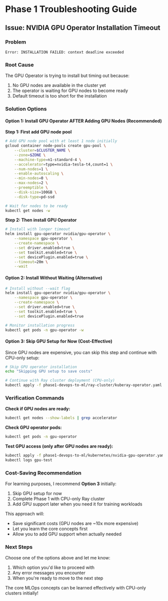 # Phase 1 Troubleshooting Guide

## Issue: NVIDIA GPU Operator Installation Timeout

### Problem
```
Error: INSTALLATION FAILED: context deadline exceeded
```

### Root Cause
The GPU Operator is trying to install but timing out because:
1. No GPU nodes are available in the cluster yet
2. The operator is waiting for GPU nodes to become ready
3. Default timeout is too short for the installation

### Solution Options

#### Option 1: Install GPU Operator AFTER Adding GPU Nodes (Recommended)

**Step 1: First add GPU node pool**
```bash
# Add GPU node pool with at least 1 node initially
gcloud container node-pools create gpu-pool \
    --cluster=$CLUSTER_NAME \
    --zone=$ZONE \
    --machine-type=n1-standard-4 \
    --accelerator=type=nvidia-tesla-t4,count=1 \
    --num-nodes=1 \
    --enable-autoscaling \
    --min-nodes=0 \
    --max-nodes=2 \
    --preemptible \
    --disk-size=100GB \
    --disk-type=pd-ssd

# Wait for nodes to be ready
kubectl get nodes -w
```

**Step 2: Then install GPU Operator**
```bash
# Install with longer timeout
helm install gpu-operator nvidia/gpu-operator \
    --namespace gpu-operator \
    --create-namespace \
    --set driver.enabled=true \
    --set toolkit.enabled=true \
    --set devicePlugin.enabled=true \
    --timeout=20m \
    --wait
```

#### Option 2: Install Without Waiting (Alternative)

```bash
# Install without --wait flag
helm install gpu-operator nvidia/gpu-operator \
    --namespace gpu-operator \
    --create-namespace \
    --set driver.enabled=true \
    --set toolkit.enabled=true \
    --set devicePlugin.enabled=true

# Monitor installation progress
kubectl get pods -n gpu-operator -w
```

#### Option 3: Skip GPU Setup for Now (Cost-Effective)

Since GPU nodes are expensive, you can skip this step and continue with CPU-only setup:

```bash
# Skip GPU operator installation
echo "Skipping GPU setup to save costs"

# Continue with Ray cluster deployment (CPU-only)
kubectl apply -f phase1-devops-to-ml/ray-cluster/kuberay-operator.yaml
```

### Verification Commands

**Check if GPU nodes are ready:**
```bash
kubectl get nodes --show-labels | grep accelerator
```

**Check GPU operator pods:**
```bash
kubectl get pods -n gpu-operator
```

**Test GPU access (only after GPU nodes are ready):**
```bash
kubectl apply -f phase1-devops-to-ml/kubernetes/nvidia-gpu-operator.yaml
kubectl logs gpu-test
```

### Cost-Saving Recommendation

For learning purposes, I recommend **Option 3** initially:
1. Skip GPU setup for now
2. Complete Phase 1 with CPU-only Ray cluster
3. Add GPU support later when you need it for training workloads

This approach will:
- Save significant costs (GPU nodes are ~10x more expensive)
- Let you learn the core concepts first
- Allow you to add GPU support when actually needed

### Next Steps

Choose one of the options above and let me know:
1. Which option you'd like to proceed with
2. Any error messages you encounter
3. When you're ready to move to the next step

The core MLOps concepts can be learned effectively with CPU-only clusters initially!
